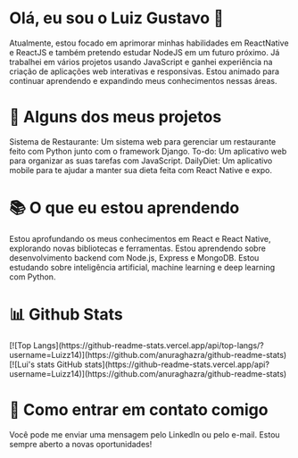 <h1>Olá, eu sou o Luiz Gustavo 👋</h1>
Atualmente, estou focado em aprimorar minhas habilidades em ReactNative e ReactJS e também pretendo estudar NodeJS em um futuro próximo. Já trabalhei em vários projetos usando JavaScript e ganhei experiência na criação de aplicações web interativas e responsivas. Estou animado para continuar aprendendo e expandindo meus conhecimentos nessas áreas.

<h1>🚀 Alguns dos meus projetos</h1>
Sistema de Restaurante: Um sistema web para gerenciar um restaurante feito com Python junto com o framework Django.
To-do: Um aplicativo web para organizar as suas tarefas com JavaScript.
DailyDiet: Um aplicativo mobile para te ajudar a manter sua dieta feita com React Native e expo.

<h1>📚 O que eu estou aprendendo</h1>
Estou aprofundando os meus conhecimentos em React e React Native, explorando novas bibliotecas e ferramentas.
Estou aprendendo sobre desenvolvimento backend com Node.js, Express e MongoDB.
Estou estudando sobre inteligência artificial, machine learning e deep learning com Python.

<h1>📊 Github Stats</h1>
[![Top Langs](https://github-readme-stats.vercel.app/api/top-langs/?username=Luizz14)](https://github.com/anuraghazra/github-readme-stats)
[![Lui's stats GitHub stats](https://github-readme-stats.vercel.app/api?username=Luizz14)](https://github.com/anuraghazra/github-readme-stats)

<h1>💬 Como entrar em contato comigo</h1>
Você pode me enviar uma mensagem pelo LinkedIn ou pelo e-mail. Estou sempre aberto a novas oportunidades!
